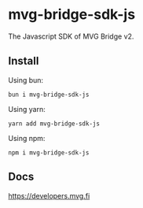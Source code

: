 # mvg-bridge-sdk-js

The Javascript SDK of MVG Bridge v2.

## Install

Using bun:

`bun i mvg-bridge-sdk-js`

Using yarn:

`yarn add mvg-bridge-sdk-js`

Using npm:

`npm i mvg-bridge-sdk-js`

## Docs

https://developers.mvg.fi